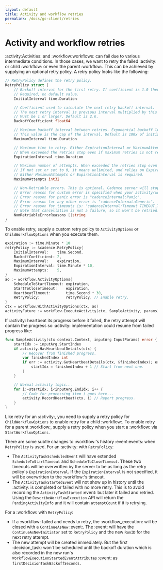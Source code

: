 ```yaml
---
layout: default
title: Activity and workflow retries
permalink: /docs/go-client/retries
---
```


# Activity and workflow retries

:activity:Activities: and :workflow:workflows: can fail due to various intermediate conditions. In those cases, we want
to retry the failed :activity: or child :workflow: or even the parent :workflow:. This can be achieved
by supplying an optional retry policy. A retry policy looks like the following:

``` go
// RetryPolicy defines the retry policy.
RetryPolicy struct {
    // Backoff interval for the first retry. If coefficient is 1.0 then it is used for all retries.
    // Required, no default value.
    InitialInterval time.Duration

    // Coefficient used to calculate the next retry backoff interval.
    // The next retry interval is previous interval multiplied by this coefficient.
    // Must be 1 or larger. Default is 2.0.
    BackoffCoefficient float64

    // Maximum backoff interval between retries. Exponential backoff leads to interval increase.
    // This value is the cap of the interval. Default is 100x of initial interval.
    MaximumInterval time.Duration

    // Maximum time to retry. Either ExpirationInterval or MaximumAttempts is required.
    // When exceeded the retries stop even if maximum retries is not reached yet.
    ExpirationInterval time.Duration

    // Maximum number of attempts. When exceeded the retries stop even if not expired yet.
    // If not set or set to 0, it means unlimited, and relies on ExpirationInterval to stop.
    // Either MaximumAttempts or ExpirationInterval is required.
    MaximumAttempts int32

    // Non-Retriable errors. This is optional. Cadence server will stop retry if error reason matches this list.
    // Error reason for custom error is specified when your activity/workflow returns cadence.NewCustomError(reason).
    // Error reason for panic error is "cadenceInternal:Panic".
    // Error reason for any other error is "cadenceInternal:Generic".
    // Error reason for timeouts is: "cadenceInternal:Timeout TIMEOUT_TYPE". TIMEOUT_TYPE could be START_TO_CLOSE or HEARTBEAT.
    // Note that cancellation is not a failure, so it won't be retried.
    NonRetriableErrorReasons []string
}
```

To enable retry, supply a custom retry policy to `ActivityOptions` or `ChildWorkflowOptions`
when you execute them.

``` go
expiration := time.Minute * 10
retryPolicy := &cadence.RetryPolicy{
    InitialInterval:    time.Second,
    BackoffCoefficient: 2,
    MaximumInterval:    expiration,
    ExpirationInterval: time.Minute * 10,
    MaximumAttempts:    5,
}
ao := workflow.ActivityOptions{
    ScheduleToStartTimeout: expiration,
    StartToCloseTimeout:    expiration,
    HeartbeatTimeout:       time.Second * 30,
    RetryPolicy:            retryPolicy, // Enable retry.
}
ctx = workflow.WithActivityOptions(ctx, ao)
activityFuture := workflow.ExecuteActivity(ctx, SampleActivity, params)
```

If :activity: heartbeat its progress before it failed, the retry attempt will contain the progress
so :activity: implementation could resume from failed progress like:

``` go
func SampleActivity(ctx context.Context, inputArg InputParams) error {
    startIdx := inputArg.StartIndex
    if activity.HasHeartbeatDetails(ctx) {
        // Recover from finished progress.
        var finishedIndex int
        if err := activity.GetHeartbeatDetails(ctx, &finishedIndex); err == nil {
            startIdx = finishedIndex + 1 // Start from next one.
        }
    }

    // Normal activity logic...
    for i:=startIdx; i<inputArg.EndIdx; i++ {
        // Code for processing item i goes here...
        activity.RecordHeartbeat(ctx, i) // Report progress.
    }
}
```

Like retry for an :activity:, you need to supply a retry policy for `ChildWorkflowOptions` to enable
retry for a child :workflow:. To enable retry for a parent :workflow:, supply a retry policy when
you start a :workflow: via `StartWorkflowOptions`.

There are some subtle changes to :workflow:'s history :event:events: when `RetryPolicy` is used.
For an :activity: with `RetryPolicy`:

* The `ActivityTaskScheduledEvent` will have extended `ScheduleToStartTimeout` and `ScheduleToCloseTimeout`. These two timeouts
  will be overwritten by the server to be as long as the retry policy's `ExpirationInterval`. If the `ExpirationInterval`
  is not specified, it will be overwritten to the :workflow:'s timeout.
* The `ActivityTaskStartedEvent` will not show up in history until the :activity: is completed or failed with no more retry.
  This is to avoid recording the `ActivityTaskStarted` :event: but later it failed and retried. Using the `DescribeWorkflowExecution`
  API will return the `PendingActivityInfo` and it will contain `attemptCount` if it is retrying.

For a :workflow: with `RetryPolicy`:

* If a :workflow: failed and needs to retry, the :workflow_execution: will be closed with a `ContinueAsNew` :event:. The :event:
  will have the `ContinueAsNewInitiator` set to `RetryPolicy` and the new `RunID` for the next retry attempt.
* The new attempt will be created immediately. But the first :decision_task: won't be scheduled until the backoff duration
  which is also recorded in the new run's `WorkflowExecutionStartedEventAttributes` :event: as `firstDecisionTaskBackoffSeconds`.
